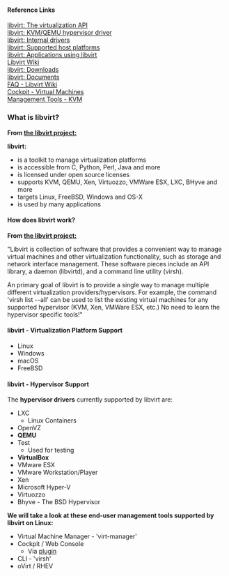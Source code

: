 #### Reference Links

[libvirt: The virtualization API](https://libvirt.org/)  
[libvirt: KVM/QEMU hypervisor driver](https://libvirt.org/drvqemu.html)  
[libvirt: Internal drivers](https://libvirt.org/drivers.html)  
[libvirt: Supported host platforms](https://libvirt.org/platforms.html)  
[libvirt: Applications using libvirt](https://libvirt.org/apps.html)  
[Libvirt Wiki](https://wiki.libvirt.org/page/Main_Page)  
[libvirt: Downloads](https://libvirt.org/downloads.html)  
[libvirt: Documents](https://libvirt.org/docs.html)  
[FAQ - Libvirt Wiki](https://wiki.libvirt.org/page/FAQ)  
[Cockpit - Virtual Machines](https://cockpit-project.org/)  
[Management Tools - KVM](https://www.linux-kvm.org/page/Management_Tools)  

### What is libvirt?

**From [the libvirt project:](https://libvirt.org/)**

**libvirt:**
- is a toolkit to manage virtualization platforms
- is accessible from C, Python, Perl, Java and more
- is licensed under open source licenses
- supports KVM, QEMU, Xen, Virtuozzo, VMWare ESX, LXC, BHyve and more
- targets Linux, FreeBSD, Windows and OS-X
- is used by many applications

#### How does libvirt work?

**From [the libvirt project:](https://libvirt.org/)**

"Libvirt is collection of software that provides a convenient way to manage virtual machines and other virtualization functionality, such as storage and network interface management. These software pieces include an API library, a daemon (libvirtd), and a command line utility (virsh).

An primary goal of libvirt is to provide a single way to manage multiple different virtualization providers/hypervisors. For example, the command 'virsh list --all' can be used to list the existing virtual machines for any supported hypervisor (KVM, Xen, VMWare ESX, etc.) No need to learn the hypervisor specific tools!"

#### libvirt - Virtualization Platform Support

- Linux
- Windows
- macOS
- FreeBSD

#### libvirt - Hypervisor Support

The **hypervisor drivers** currently supported by libvirt are:

- LXC 
  - Linux Containers
- OpenVZ
- **QEMU**
- Test
  - Used for testing
- **VirtualBox**
- VMware ESX
- VMware Workstation/Player
- Xen
- Microsoft Hyper-V
- Virtuozzo
- Bhyve - The BSD Hypervisor

**We will take a look at these end-user management tools supported by libvirt on Linux:**

- Virtual Machine Manager - 'virt-manager'
- Cockpit / Web Console
  - Via [plugin](https://cockpit-project.org/)
- CLI - 'virsh'
- oVirt / RHEV